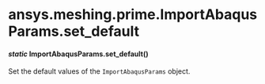 # ansys.meshing.prime.ImportAbaqusParams.set_default

<a id="ansys.meshing.prime.ImportAbaqusParams.set_default"></a>

#### *static* ImportAbaqusParams.set_default()

Set the default values of the `ImportAbaqusParams` object.

<!-- !! processed by numpydoc !! -->
